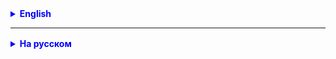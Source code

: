 <details style="margin-top: 16px">
  <summary style="cursor: pointer; color: blue;"><b>English</b></summary>



</details>

<hr>

<details style="margin-top: 16px">
  <summary style="cursor: pointer; color: blue;"><b>На русском</b></summary>

Конечно, вот обновленное техническое задание с учетом добавления поля для общего счета игры:

**Техническое задание для консольной игры "21" на Java:**

**Общее описание игры:**

Игра "21" - карточная игра на одного игрока, где цель состоит в том, чтобы собрать карты на сумму 21 как можно большее
количество раз.

**Классы и функциональность:**

1. **Класс `Card`:** - карта
    - Поля:
        - `value` (int) - значение карты от 1 до 10.
        - `suit` (String) - масть карты.
    - Конструктор для инициализации карты с указанными значениями.
    - Геттеры для доступа к полям класса.

2. **Класс `Deck`:** - колода
    - Поля:
        - `cards` (Card[]) - колода карт.
    - Конструктор для создания колоды всех карт. Всего ровно 40 карт
        - 4 масти "Пики", "Червы", "Бубны", "Трефы"
        - значения от 1 до 10
    - Метод `shuffle()` для перемешивания колоды.
    - Реализация интерфейса Iterator/Iterable для перебора карт в колоде.

3. **Класс `Player`:** - игрок
    - Поля:
        - `name` (String) - имя игрока.
        - `hand` (Card[]) - текущие карты игрока (карты игрока текущего раунда).
        - `score` (int) - счет за текущий раунд.
        - `totalScore` (int) - общий счет игры.
    - Конструктор для инициализации имени игрока и начального состояния.
    - Метод `drawCard(Card card)` для добавления карты в руку и обновления счета `score`.
    - Метод `resetRound()` для сброса руки и счета за раунд.
    - Метод `addPointToTotalScore()` для добавления балла к общему счету.

4. **Игровой процесс:**
    - При старте игры игроку предлагается ввести имя.
    - Создается объект игрока и перемешанная колода карт.
        - Размер массива карт игрока при инициализации игрока и перезапуске игры равен **0** new `Card[0]`;
        - Каждый раз когда игрок получает новую карту, необходимо увеличить размер массива на **1** (смотри
          метод `drawCard(Card card)`)
        - Массив карт игрока должен быть всегда сортирован по полю `suit` - в алфавитном порядке и `value` - по
          возрастанию.
    - Игроку предлагается продолжить раунд или завершить его (ввод в консоль "y" для продолжения раунда):
        - При продолжении раунда (если игрок ввел "y") игрок берет карту из колоды. (используйте Iterator в
          классе `Deck` что бы получить следующую карту из колоды)
        - При завершении раунда (если игрок ввел "e") проверяется счет и, если достигнута сумма 21, к общему счету
          добавляется балл (метод `addPointToTotalScore()`).
        - После завершения раунда текущие карты и счет сбрасываются (метод `resetRound()`).
    - Игра заканчивается, когда колода карт иссякнет, с выводом общего счета игрока.
5. Ввод и вывод
   - для ввода используйте Scanner
   - результаты выводите в консоль

</details>
